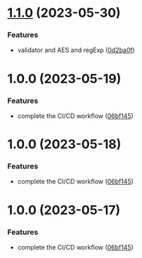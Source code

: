 # [1.1.0](https://github.com/fangtailiang/small-web-tools/compare/v1.0.0...v1.1.0) (2023-05-30)


### Features

* validator and AES and regExp ([0d2ba0f](https://github.com/fangtailiang/small-web-tools/commit/0d2ba0fe3ead28ace99f424f815b3c713e7f07d2))

# 1.0.0 (2023-05-19)


### Features

* complete the CI/CD workflow ([06bf145](https://github.com/fangtailiang/small-web-tools/commit/06bf145e96a4225f7d1a8512e259c9d2fe4fa84e))

# 1.0.0 (2023-05-18)


### Features

* complete the CI/CD workflow ([06bf145](https://github.com/fangtailiang/small-web-tools/commit/06bf145e96a4225f7d1a8512e259c9d2fe4fa84e))

# 1.0.0 (2023-05-17)


### Features

* complete the CI/CD workflow ([06bf145](https://github.com/fangtailiang/small-web-tools/commit/06bf145e96a4225f7d1a8512e259c9d2fe4fa84e))
